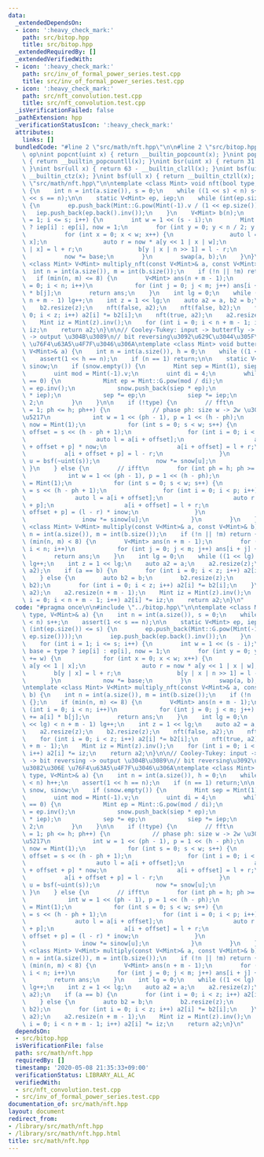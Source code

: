 ```yaml
---
data:
  _extendedDependsOn:
  - icon: ':heavy_check_mark:'
    path: src/bitop.hpp
    title: src/bitop.hpp
  _extendedRequiredBy: []
  _extendedVerifiedWith:
  - icon: ':heavy_check_mark:'
    path: src/inv_of_formal_power_series.test.cpp
    title: src/inv_of_formal_power_series.test.cpp
  - icon: ':heavy_check_mark:'
    path: src/nft_convolution.test.cpp
    title: src/nft_convolution.test.cpp
  _isVerificationFailed: false
  _pathExtension: hpp
  _verificationStatusIcon: ':heavy_check_mark:'
  attributes:
    links: []
  bundledCode: "#line 2 \"src/math/nft.hpp\"\n\n#line 2 \"src/bitop.hpp\"\n// bit\
    \ op\nint popcnt(uint x) { return __builtin_popcount(x); }\nint popcnt(ull x)\
    \ { return __builtin_popcountll(x); }\nint bsr(uint x) { return 31 - __builtin_clz(x);\
    \ }\nint bsr(ull x) { return 63 - __builtin_clzll(x); }\nint bsf(uint x) { return\
    \ __builtin_ctz(x); }\nint bsf(ull x) { return __builtin_ctzll(x); }\n#line 4\
    \ \"src/math/nft.hpp\"\n\ntemplate <class Mint> void nft(bool type, V<Mint>& a)\
    \ {\n    int n = int(a.size()), s = 0;\n    while ((1 << s) < n) s++;\n    assert(1\
    \ << s == n);\n\n    static V<Mint> ep, iep;\n    while (int(ep.size()) <= s)\
    \ {\n        ep.push_back(Mint::G.pow(Mint(-1).v / (1 << ep.size())));\n     \
    \   iep.push_back(ep.back().inv());\n    }\n    V<Mint> b(n);\n    for (int i\
    \ = 1; i <= s; i++) {\n        int w = 1 << (s - i);\n        Mint base = type\
    \ ? iep[i] : ep[i], now = 1;\n        for (int y = 0; y < n / 2; y += w) {\n \
    \           for (int x = 0; x < w; x++) {\n                auto l = a[y << 1 |\
    \ x];\n                auto r = now * a[y << 1 | x | w];\n                b[y\
    \ | x] = l + r;\n                b[y | x | n >> 1] = l - r;\n            }\n \
    \           now *= base;\n        }\n        swap(a, b);\n    }\n}\n\ntemplate\
    \ <class Mint> V<Mint> multiply_nft(const V<Mint>& a, const V<Mint>& b) {\n  \
    \  int n = int(a.size()), m = int(b.size());\n    if (!n || !m) return {};\n \
    \   if (min(n, m) <= 8) {\n        V<Mint> ans(n + m - 1);\n        for (int i\
    \ = 0; i < n; i++)\n            for (int j = 0; j < m; j++) ans[i + j] += a[i]\
    \ * b[j];\n        return ans;\n    }\n    int lg = 0;\n    while ((1 << lg) <\
    \ n + m - 1) lg++;\n    int z = 1 << lg;\n    auto a2 = a, b2 = b;\n    a2.resize(z);\n\
    \    b2.resize(z);\n    nft(false, a2);\n    nft(false, b2);\n    for (int i =\
    \ 0; i < z; i++) a2[i] *= b2[i];\n    nft(true, a2);\n    a2.resize(n + m - 1);\n\
    \    Mint iz = Mint(z).inv();\n    for (int i = 0; i < n + m - 1; i++) a2[i] *=\
    \ iz;\n    return a2;\n}\n\n// Cooley-Tukey: input -> butterfly -> bit reversing\
    \ -> output \u304B\u3089\n// bit reversing\u3092\u629C\u3044\u305F\u3082\u306E\
    \ \u76F4\u63A5\u4F7F\u3046\u306A\ntemplate <class Mint> void butterfly(bool type,\
    \ V<Mint>& a) {\n    int n = int(a.size()), h = 0;\n    while ((1 << h) < n) h++;\n\
    \    assert(1 << h == n);\n    if (n == 1) return;\n\n    static V<Mint> snow,\
    \ sinow;\n    if (snow.empty()) {\n        Mint sep = Mint(1), siep = Mint(1);\n\
    \        uint mod = Mint(-1).v;\n        uint di = 4;\n        while (mod % di\
    \ == 0) {\n            Mint ep = Mint::G.pow(mod / di);\n            Mint iep\
    \ = ep.inv();\n            snow.push_back(siep * ep);\n            sinow.push_back(sep\
    \ * iep);\n            sep *= ep;\n            siep *= iep;\n            di *=\
    \ 2;\n        }\n    }\n\n    if (!type) {\n        // fft\n        for (int ph\
    \ = 1; ph <= h; ph++) {\n            // phase ph: size w -> 2w \u306E FFT, p \u4E26\
    \u5217\n            int w = 1 << (ph - 1), p = 1 << (h - ph);\n            Mint\
    \ now = Mint(1);\n            for (int s = 0; s < w; s++) {\n                int\
    \ offset = s << (h - ph + 1);\n                for (int i = 0; i < p; i++) {\n\
    \                    auto l = a[i + offset];\n                    auto r = a[i\
    \ + offset + p] * now;\n                    a[i + offset] = l + r;\n         \
    \           a[i + offset + p] = l - r;\n                }\n                int\
    \ u = bsf(~uint(s));\n                now *= snow[u];\n            }\n       \
    \ }\n    } else {\n        // ifft\n        for (int ph = h; ph >= 1; ph--) {\n\
    \            int w = 1 << (ph - 1), p = 1 << (h - ph);\n            Mint inow\
    \ = Mint(1);\n            for (int s = 0; s < w; s++) {\n                int offset\
    \ = s << (h - ph + 1);\n                for (int i = 0; i < p; i++) {\n      \
    \              auto l = a[i + offset];\n                    auto r = a[i + offset\
    \ + p];\n                    a[i + offset] = l + r;\n                    a[i +\
    \ offset + p] = (l - r) * inow;\n                }\n                int u = bsf(~uint(s));\n\
    \                inow *= sinow[u];\n            }\n        }\n    }\n}\n\ntemplate\
    \ <class Mint> V<Mint> multiply(const V<Mint>& a, const V<Mint>& b) {\n    int\
    \ n = int(a.size()), m = int(b.size());\n    if (!n || !m) return {};\n    if\
    \ (min(n, m) < 8) {\n        V<Mint> ans(n + m - 1);\n        for (int i = 0;\
    \ i < n; i++)\n            for (int j = 0; j < m; j++) ans[i + j] += a[i] * b[j];\n\
    \        return ans;\n    }\n    int lg = 0;\n    while ((1 << lg) < n + m - 1)\
    \ lg++;\n    int z = 1 << lg;\n    auto a2 = a;\n    a2.resize(z);\n    butterfly(false,\
    \ a2);\n    if (a == b) {\n        for (int i = 0; i < z; i++) a2[i] *= a2[i];\n\
    \    } else {\n        auto b2 = b;\n        b2.resize(z);\n        butterfly(false,\
    \ b2);\n        for (int i = 0; i < z; i++) a2[i] *= b2[i];\n    }\n    butterfly(true,\
    \ a2);\n    a2.resize(n + m - 1);\n    Mint iz = Mint(z).inv();\n    for (int\
    \ i = 0; i < n + m - 1; i++) a2[i] *= iz;\n    return a2;\n}\n"
  code: "#pragma once\n\n#include \"../bitop.hpp\"\n\ntemplate <class Mint> void nft(bool\
    \ type, V<Mint>& a) {\n    int n = int(a.size()), s = 0;\n    while ((1 << s)\
    \ < n) s++;\n    assert(1 << s == n);\n\n    static V<Mint> ep, iep;\n    while\
    \ (int(ep.size()) <= s) {\n        ep.push_back(Mint::G.pow(Mint(-1).v / (1 <<\
    \ ep.size())));\n        iep.push_back(ep.back().inv());\n    }\n    V<Mint> b(n);\n\
    \    for (int i = 1; i <= s; i++) {\n        int w = 1 << (s - i);\n        Mint\
    \ base = type ? iep[i] : ep[i], now = 1;\n        for (int y = 0; y < n / 2; y\
    \ += w) {\n            for (int x = 0; x < w; x++) {\n                auto l =\
    \ a[y << 1 | x];\n                auto r = now * a[y << 1 | x | w];\n        \
    \        b[y | x] = l + r;\n                b[y | x | n >> 1] = l - r;\n     \
    \       }\n            now *= base;\n        }\n        swap(a, b);\n    }\n}\n\
    \ntemplate <class Mint> V<Mint> multiply_nft(const V<Mint>& a, const V<Mint>&\
    \ b) {\n    int n = int(a.size()), m = int(b.size());\n    if (!n || !m) return\
    \ {};\n    if (min(n, m) <= 8) {\n        V<Mint> ans(n + m - 1);\n        for\
    \ (int i = 0; i < n; i++)\n            for (int j = 0; j < m; j++) ans[i + j]\
    \ += a[i] * b[j];\n        return ans;\n    }\n    int lg = 0;\n    while ((1\
    \ << lg) < n + m - 1) lg++;\n    int z = 1 << lg;\n    auto a2 = a, b2 = b;\n\
    \    a2.resize(z);\n    b2.resize(z);\n    nft(false, a2);\n    nft(false, b2);\n\
    \    for (int i = 0; i < z; i++) a2[i] *= b2[i];\n    nft(true, a2);\n    a2.resize(n\
    \ + m - 1);\n    Mint iz = Mint(z).inv();\n    for (int i = 0; i < n + m - 1;\
    \ i++) a2[i] *= iz;\n    return a2;\n}\n\n// Cooley-Tukey: input -> butterfly\
    \ -> bit reversing -> output \u304B\u3089\n// bit reversing\u3092\u629C\u3044\u305F\
    \u3082\u306E \u76F4\u63A5\u4F7F\u3046\u306A\ntemplate <class Mint> void butterfly(bool\
    \ type, V<Mint>& a) {\n    int n = int(a.size()), h = 0;\n    while ((1 << h)\
    \ < n) h++;\n    assert(1 << h == n);\n    if (n == 1) return;\n\n    static V<Mint>\
    \ snow, sinow;\n    if (snow.empty()) {\n        Mint sep = Mint(1), siep = Mint(1);\n\
    \        uint mod = Mint(-1).v;\n        uint di = 4;\n        while (mod % di\
    \ == 0) {\n            Mint ep = Mint::G.pow(mod / di);\n            Mint iep\
    \ = ep.inv();\n            snow.push_back(siep * ep);\n            sinow.push_back(sep\
    \ * iep);\n            sep *= ep;\n            siep *= iep;\n            di *=\
    \ 2;\n        }\n    }\n\n    if (!type) {\n        // fft\n        for (int ph\
    \ = 1; ph <= h; ph++) {\n            // phase ph: size w -> 2w \u306E FFT, p \u4E26\
    \u5217\n            int w = 1 << (ph - 1), p = 1 << (h - ph);\n            Mint\
    \ now = Mint(1);\n            for (int s = 0; s < w; s++) {\n                int\
    \ offset = s << (h - ph + 1);\n                for (int i = 0; i < p; i++) {\n\
    \                    auto l = a[i + offset];\n                    auto r = a[i\
    \ + offset + p] * now;\n                    a[i + offset] = l + r;\n         \
    \           a[i + offset + p] = l - r;\n                }\n                int\
    \ u = bsf(~uint(s));\n                now *= snow[u];\n            }\n       \
    \ }\n    } else {\n        // ifft\n        for (int ph = h; ph >= 1; ph--) {\n\
    \            int w = 1 << (ph - 1), p = 1 << (h - ph);\n            Mint inow\
    \ = Mint(1);\n            for (int s = 0; s < w; s++) {\n                int offset\
    \ = s << (h - ph + 1);\n                for (int i = 0; i < p; i++) {\n      \
    \              auto l = a[i + offset];\n                    auto r = a[i + offset\
    \ + p];\n                    a[i + offset] = l + r;\n                    a[i +\
    \ offset + p] = (l - r) * inow;\n                }\n                int u = bsf(~uint(s));\n\
    \                inow *= sinow[u];\n            }\n        }\n    }\n}\n\ntemplate\
    \ <class Mint> V<Mint> multiply(const V<Mint>& a, const V<Mint>& b) {\n    int\
    \ n = int(a.size()), m = int(b.size());\n    if (!n || !m) return {};\n    if\
    \ (min(n, m) < 8) {\n        V<Mint> ans(n + m - 1);\n        for (int i = 0;\
    \ i < n; i++)\n            for (int j = 0; j < m; j++) ans[i + j] += a[i] * b[j];\n\
    \        return ans;\n    }\n    int lg = 0;\n    while ((1 << lg) < n + m - 1)\
    \ lg++;\n    int z = 1 << lg;\n    auto a2 = a;\n    a2.resize(z);\n    butterfly(false,\
    \ a2);\n    if (a == b) {\n        for (int i = 0; i < z; i++) a2[i] *= a2[i];\n\
    \    } else {\n        auto b2 = b;\n        b2.resize(z);\n        butterfly(false,\
    \ b2);\n        for (int i = 0; i < z; i++) a2[i] *= b2[i];\n    }\n    butterfly(true,\
    \ a2);\n    a2.resize(n + m - 1);\n    Mint iz = Mint(z).inv();\n    for (int\
    \ i = 0; i < n + m - 1; i++) a2[i] *= iz;\n    return a2;\n}\n"
  dependsOn:
  - src/bitop.hpp
  isVerificationFile: false
  path: src/math/nft.hpp
  requiredBy: []
  timestamp: '2020-05-08 21:35:33+09:00'
  verificationStatus: LIBRARY_ALL_AC
  verifiedWith:
  - src/nft_convolution.test.cpp
  - src/inv_of_formal_power_series.test.cpp
documentation_of: src/math/nft.hpp
layout: document
redirect_from:
- /library/src/math/nft.hpp
- /library/src/math/nft.hpp.html
title: src/math/nft.hpp
---
```


